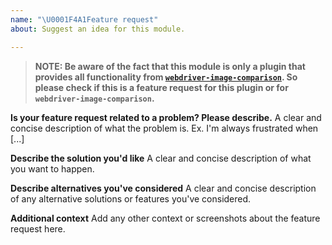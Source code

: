 ```yaml
---
name: "\U0001F4A1Feature request"
about: Suggest an idea for this module.

---
```


> **NOTE: Be aware of the fact that this module is only a plugin that provides all functionality from [`webdriver-image-comparison`](https://github.com/wswebcreation/webdriver-image-comparison). So please check if this is a feature request for this plugin or for `webdriver-image-comparison`.**

**Is your feature request related to a problem? Please describe.**
A clear and concise description of what the problem is. Ex. I'm always frustrated when [...]

**Describe the solution you'd like**
A clear and concise description of what you want to happen.

**Describe alternatives you've considered**
A clear and concise description of any alternative solutions or features you've considered.

**Additional context**
Add any other context or screenshots about the feature request here.
